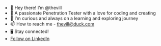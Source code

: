 - 👋 Hey there! I’m @thevill
- 👀 A passionate Penetration Tester with a love for coding and creating
- 🌱 I’m curious and always on a learning and exploring journey
- 📫 How to reach me - thevill@duck.com
- 🖥️ Stay connected!
- <a class="libutton" href="https://www.linkedin.com/comm/mynetwork/discovery-see-all?usecase=PEOPLE_FOLLOWS&followMember=pranaywajjala" target="_blank">Follow on LinkedIn</a>
